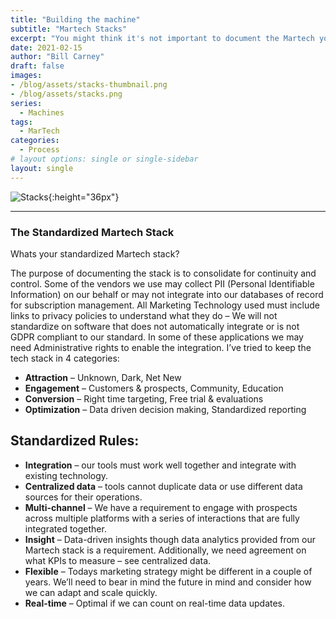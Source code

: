 ```yaml
---
title: "Building the machine"
subtitle: "Martech Stacks"
excerpt: "You might think it's not important to document the Martech you use but I'd suggest that shoud you chhose not to you'll eventually run into overlap as well as compliance concerns. In this post we'll focus on the why take the time to do it and"
date: 2021-02-15
author: "Bill Carney"
draft: false
images:
- /blog/assets/stacks-thumbnail.png
- /blog/assets/stacks.png
series:
  - Machines
tags:
  - MarTech
categories:
  - Process
# layout options: single or single-sidebar
layout: single
---
```


![Stacks](/blog/assets/stacks.png){:height="36px"}

---

### The Standardized Martech Stack
Whats your standardized Martech stack? 

The purpose of documenting the stack is to consolidate for continuity and control. Some of the vendors we use may collect PII (Personal Identifiable Information) on our behalf or may not integrate into our databases of record for subscription management. All Marketing Technology used must include links to privacy policies to understand what they do – We will not standardize on software that does not automatically integrate or is not GDPR compliant to our standard.  In some of these applications we may need Administrative rights to enable the integration.  I’ve tried to keep the tech stack in 4 categories:

- **Attraction** – Unknown, Dark, Net New
- **Engagement** – Customers & prospects, Community, Education
- **Conversion** – Right time targeting, Free trial & evaluations
- **Optimization** – Data driven decision making, Standardized reporting

## Standardized Rules:
- **Integration** – our tools must work well together and integrate with existing technology. 
- **Centralized data** – tools cannot duplicate data or use different data sources for their operations. 
- **Multi-channel** – We have a requirement to engage with prospects across multiple platforms with a series of interactions that are fully integrated together.
- **Insight** – Data-driven insights though data analytics provided from our Martech stack is a requirement. Additionally, we need agreement on what KPIs to measure – see centralized data.
- **Flexible** – Todays marketing strategy might be different in a couple of years. We’ll need to bear in mind the future in mind and consider how we can adapt and scale quickly.
- **Real-time** – Optimal if we can count on real-time data updates.


